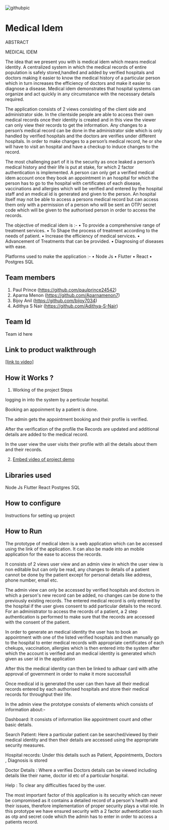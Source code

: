 ![githubpic](https://user-images.githubusercontent.com/126552313/221784874-670cd550-8440-4f18-bc5e-44257752c230.png)

# Medical Idem

ABSTRACT

MEDICAL IDEM

The idea that we present you with is medical idem which means medical identity. A centralized system in which the medical records of entire population is safely stored,handled and added by verified hospitals and doctors making it easier to know the medical history of a particular person which in turn increases the efficiency of doctors and make it easier to diagnose  a disease. Medical idem demonstrates that hospital systems can organize and act quickly in any circumstance with the necessary details required. 

The application consists of 2 views consisting of the  client side and administrator side. In the clientside people are able to access their own medical records once their identity is created and in this view the viewer can only view their records to get the information. Any changes to a person’s medical record can be done in the administrator side which is only handled by verified hospitals and the doctors are verifies under different hospitals. In order to make changes to a person’s medical record, he or she will have to visit an hospital and have a checkup to induce changes to the record.

The most challenging part of it is the security as once leaked a person’s medical history and their life is put at stake, for which 2 factor authentication is implemented. A person can only get a verified medical idem account once they book an appointment in an hospital for which the person has to go to the hospital with certificates of each disease, vaccinations and allergies which will be verified and entered by the hospital staff and an medical id is generated and given to the person. An hospital itself may not be able to access a persons medical record but can access them only with a permission of a person who will be sent an OTP/ secret code which will be given to the authorised person in order  to access the records.

The objective of medical idem is  :-
•	To provide a comprehensive range of treatment services.
•	To Shape the process of treatment according to the needs of patient. 
•	Increase the efficiency of medical services.
•	Advancement of Treatments that can be provided.
•	Diagnosing of diseases with ease.

 Platforms used to make the application   :-
•	Node Js
•	Flutter
•	React 
•	Postgres SQL


## Team members
1. Paul Prince (https://github.com/paulprince24542)
2. Aparna Menon (https://github.com/Aparnamenon7)
3. Bijoy Anil  (https://github.com/bijoy7034)
4. Adithya S Nair (https://github.com/Adithya-S-Nair)
## Team Id
Team id here
## Link to product walkthrough
[[link to video]](https://drive.google.com/file/d/15vscj_UG0zmZNnn_7aNe7BuJBDFU-iEC/view?usp=share_link)
## How it Works ?
1. Working of the project 
Steps


logging in into the system by a perticular hospital. 

Booking an appoinment by a patient is done.

The admin gets the appointment booking and their profile is verified.

After the verification of the profile the Records are updated and additional details are added to the medical record.

In the user view the user visits their profile with all the details about them and their records.

2. [Embed video of project demo](https://drive.google.com/file/d/15vscj_UG0zmZNnn_7aNe7BuJBDFU-iEC/view?usp=share_link)
## Libraries used
Node Js
Flutter
React
Postgres SQL
## How to configure
Instructions for setting up project
## How to Run
The prototype of medical idem is a web application which can be accessed using the link of the application. It can also be made into an mobile application for the ease to access the records.

It consists of 2 views user view and an admin view in which the user view is non editable but can only be read, any changes to details of a patient cannot be done by the patient except for personal details like address, phone number, email etc. 

The admin view can only be accessed by verified hospitals and doctors in which a person's new record can be added, no changes can be done to the previously existing records. The entered medical record is only entered by the hospital if the user gives consent to add particular details to the record. For an administrator to access the records of a patient, a 2 step authentication is performed to make sure that the records are accessed with the consent of the patient.

In order to generate an medical identity the user has to book an appointment with one of the listed verified hospitals and then manually go to the hospital to enter medical records with appropriate certificates of each chekups, vaccination, allergies which is then entered into the system after which the account is verified and an medical identity is generated which given as user id in the application

After this the medical identity can then be linked to adhaar card with athe approval of government in order to make it more successfull

Once medical id is generated the user can then have all their medical records entered by each authorised hospitals and store their medical records for throughput their life.

In the admin view the prototype consists of elements  which consists of information about:-

Dashboard: It consists of information like appointment count and other basic details.

Search Patient: Here a particular patient can be searched/viewed by their medical identity and then their details are accessed using the appropriate security measures.

Hospital records: Under this details such as Patient, Appointments, Doctors , Diagnosis is stored

Doctor Details : Where a verifies Doctors details can be viewed including details like their name, doctor id etc of a particular hospital.

Help : To clear any difficulties faced by the user.

The most important factor of this application is its security which can never be compromised as it contains a detailed record of a person's health and their issues, therefore implementation of proper security plays a vital role. In this prototype we have ensured security with a 2 factor authentication such as otp and secret code which the admin has to enter in order to access a patients record. 


